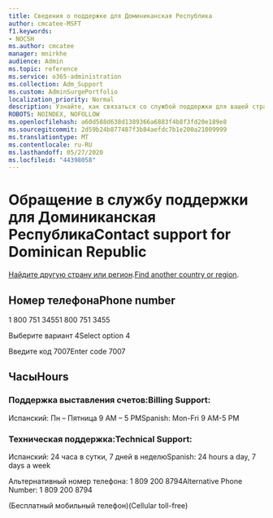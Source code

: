 ```yaml
---
title: Сведения о поддержке для Доминиканская Республика
author: cmcatee-MSFT
f1.keywords:
- NOCSH
ms.author: cmcatee
manager: mnirkhe
audience: Admin
ms.topic: reference
ms.service: o365-administration
ms.collection: Adm_Support
ms.custom: AdminSurgePortfolio
localization_priority: Normal
description: Узнайте, как связаться со службой поддержки для вашей страны или региона.
ROBOTS: NOINDEX, NOFOLLOW
ms.openlocfilehash: a60d588d638d1389366a6883f4b8f3fd20e189e8
ms.sourcegitcommit: 2d59b24b877487f3b84aefdc7b1e200a21009999
ms.translationtype: MT
ms.contentlocale: ru-RU
ms.lasthandoff: 05/27/2020
ms.locfileid: "44398058"
---
```

# <a name="contact-support-for-dominican-republic"></a><span data-ttu-id="de883-103">Обращение в службу поддержки для Доминиканская Республика</span><span class="sxs-lookup"><span data-stu-id="de883-103">Contact support for Dominican Republic</span></span>

<span data-ttu-id="de883-104">[Найдите другую страну или регион](../contact-support-for-business-products.md).</span><span class="sxs-lookup"><span data-stu-id="de883-104">[Find another country or region](../contact-support-for-business-products.md).</span></span>

## <a name="phone-number"></a><span data-ttu-id="de883-105">Номер телефона</span><span class="sxs-lookup"><span data-stu-id="de883-105">Phone number</span></span>
<span data-ttu-id="de883-106">1 800 751 3455</span><span class="sxs-lookup"><span data-stu-id="de883-106">1 800 751 3455</span></span>

<span data-ttu-id="de883-107">Выберите вариант 4</span><span class="sxs-lookup"><span data-stu-id="de883-107">Select option 4</span></span>

<span data-ttu-id="de883-108">Введите код 7007</span><span class="sxs-lookup"><span data-stu-id="de883-108">Enter code 7007</span></span>

## <a name="hours"></a><span data-ttu-id="de883-109">Часы</span><span class="sxs-lookup"><span data-stu-id="de883-109">Hours</span></span>
### <a name="billing-support"></a><span data-ttu-id="de883-110">Поддержка выставления счетов:</span><span class="sxs-lookup"><span data-stu-id="de883-110">Billing Support:</span></span>

<span data-ttu-id="de883-111">Испанский: Пн – Пятница 9 AM – 5 PM</span><span class="sxs-lookup"><span data-stu-id="de883-111">Spanish: Mon-Fri 9 AM-5 PM</span></span>

### <a name="technical-support"></a><span data-ttu-id="de883-112">Техническая поддержка:</span><span class="sxs-lookup"><span data-stu-id="de883-112">Technical Support:</span></span>

<span data-ttu-id="de883-113">Испанский: 24 часа в сутки, 7 дней в неделю</span><span class="sxs-lookup"><span data-stu-id="de883-113">Spanish: 24 hours a day, 7 days a week</span></span>

<span data-ttu-id="de883-114">Альтернативный номер телефона: 1 809 200 8794</span><span class="sxs-lookup"><span data-stu-id="de883-114">Alternative Phone Number: 1 809 200 8794</span></span>

<span data-ttu-id="de883-115">(Бесплатный мобильный телефон)</span><span class="sxs-lookup"><span data-stu-id="de883-115">(Cellular toll-free)</span></span>
